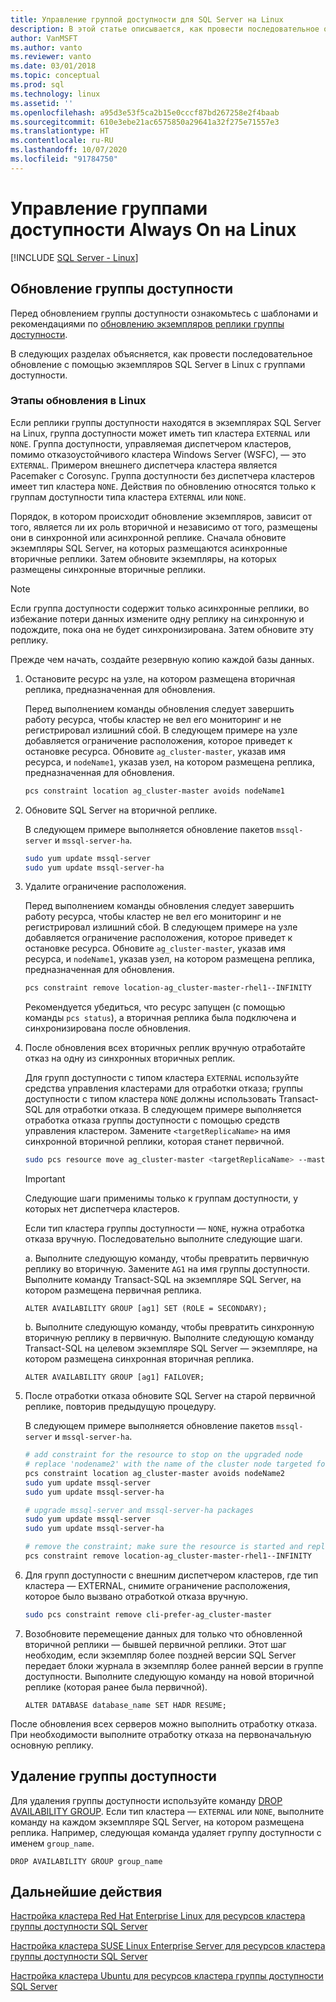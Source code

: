 ```yaml
---
title: Управление группой доступности для SQL Server на Linux
description: В этой статье описывается, как провести последовательное обновление с помощью экземпляров SQL Server в Linux с группами доступности. Перед обновлением ознакомьтесь с рекомендациями.
author: VanMSFT
ms.author: vanto
ms.reviewer: vanto
ms.date: 03/01/2018
ms.topic: conceptual
ms.prod: sql
ms.technology: linux
ms.assetid: ''
ms.openlocfilehash: a95d3e53f5ca2b15e0cccf87bd267258e2f4baab
ms.sourcegitcommit: 610e3ebe21ac6575850a29641a32f275e71557e3
ms.translationtype: HT
ms.contentlocale: ru-RU
ms.lasthandoff: 10/07/2020
ms.locfileid: "91784750"
---
```

# <a name="operate-always-on-availability-groups-on-linux"></a>Управление группами доступности Always On на Linux

[!INCLUDE [SQL Server - Linux](../includes/applies-to-version/sql-linux.md)]

## <a name="upgrade-availability-group"></a>Обновление группы доступности

Перед обновлением группы доступности ознакомьтесь с шаблонами и рекомендациями по [обновлению экземпляров реплики группы доступности](../database-engine/availability-groups/windows/upgrading-always-on-availability-group-replica-instances.md).

В следующих разделах объясняется, как провести последовательное обновление с помощью экземпляров SQL Server в Linux с группами доступности. 

### <a name="upgrade-steps-on-linux"></a>Этапы обновления в Linux

Если реплики группы доступности находятся в экземплярах SQL Server на Linux, группа доступности может иметь тип кластера `EXTERNAL` или `NONE`. Группа доступности, управляемая диспетчером кластеров, помимо отказоустойчивого кластера Windows Server (WSFC), — это `EXTERNAL`. Примером внешнего диспетчера кластера является Pacemaker с Corosync. Группа доступности без диспетчера кластеров имеет тип кластера `NONE`. Действия по обновлению относятся только к группам доступности типа кластера `EXTERNAL` или `NONE`.

Порядок, в котором происходит обновление экземпляров, зависит от того, является ли их роль вторичной и независимо от того, размещены они в синхронной или асинхронной реплике. Сначала обновите экземпляры SQL Server, на которых размещаются асинхронные вторичные реплики. Затем обновите экземпляры, на которых размещены синхронные вторичные реплики. 

   >[!NOTE]
   >Если группа доступности содержит только асинхронные реплики, во избежание потери данных измените одну реплику на синхронную и подождите, пока она не будет синхронизирована. Затем обновите эту реплику.
   
Прежде чем начать, создайте резервную копию каждой базы данных.

1. Остановите ресурс на узле, на котором размещена вторичная реплика, предназначенная для обновления.
   
   Перед выполнением команды обновления следует завершить работу ресурса, чтобы кластер не вел его мониторинг и не регистрировал излишний сбой. В следующем примере на узле добавляется ограничение расположения, которое приведет к остановке ресурса. Обновите `ag_cluster-master`, указав имя ресурса, и `nodeName1`, указав узел, на котором размещена реплика, предназначенная для обновления.

   ```bash
   pcs constraint location ag_cluster-master avoids nodeName1
   ```

1. Обновите SQL Server на вторичной реплике.

   В следующем примере выполняется обновление пакетов `mssql-server` и `mssql-server-ha`.

   ```bash
   sudo yum update mssql-server
   sudo yum update mssql-server-ha
   ```
1. Удалите ограничение расположения.

   Перед выполнением команды обновления следует завершить работу ресурса, чтобы кластер не вел его мониторинг и не регистрировал излишний сбой. В следующем примере на узле добавляется ограничение расположения, которое приведет к остановке ресурса. Обновите `ag_cluster-master`, указав имя ресурса, и `nodeName1`, указав узел, на котором размещена реплика, предназначенная для обновления.

   ```bash
   pcs constraint remove location-ag_cluster-master-rhel1--INFINITY
   ```
   Рекомендуется убедиться, что ресурс запущен (с помощью команды `pcs status`), а вторичная реплика была подключена и синхронизирована после обновления.

1. После обновления всех вторичных реплик вручную отработайте отказ на одну из синхронных вторичных реплик.

   Для групп доступности с типом кластера `EXTERNAL` используйте средства управления кластерами для отработки отказа; группы доступности с типом кластера `NONE` должны использовать Transact-SQL для отработки отказа. 
   В следующем примере выполняется отработка отказа группы доступности с помощью средств управления кластером. Замените `<targetReplicaName>` на имя синхронной вторичной реплики, которая станет первичной.

   ```bash
   sudo pcs resource move ag_cluster-master <targetReplicaName> --master  
   ``` 
   
   >[!IMPORTANT]
   >Следующие шаги применимы только к группам доступности, у которых нет диспетчера кластеров.

   Если тип кластера группы доступности — `NONE`, нужна отработка отказа вручную. Последовательно выполните следующие шаги.

      а. Выполните следующую команду, чтобы превратить первичную реплику во вторичную. Замените `AG1` на имя группы доступности. Выполните команду Transact-SQL на экземпляре SQL Server, на котором размещена первичная реплика.

      ```transact-sql
      ALTER AVAILABILITY GROUP [ag1] SET (ROLE = SECONDARY);
      ```

      b. Выполните следующую команду, чтобы превратить синхронную вторичную реплику в первичную. Выполните следующую команду Transact-SQL на целевом экземпляре SQL Server — экземпляре, на котором размещена синхронная вторичная реплика.

      ```transact-sql
      ALTER AVAILABILITY GROUP [ag1] FAILOVER;
      ```

1. После отработки отказа обновите SQL Server на старой первичной реплике, повторив предыдущую процедуру.

   В следующем примере выполняется обновление пакетов `mssql-server` и `mssql-server-ha`.

   ```bash
   # add constraint for the resource to stop on the upgraded node
   # replace 'nodename2' with the name of the cluster node targeted for upgrade
   pcs constraint location ag_cluster-master avoids nodeName2
   sudo yum update mssql-server
   sudo yum update mssql-server-ha
   ```
   
   ```bash
   # upgrade mssql-server and mssql-server-ha packages
   sudo yum update mssql-server
   sudo yum update mssql-server-ha
   ```

   ```bash
   # remove the constraint; make sure the resource is started and replica is connected and synchronized
   pcs constraint remove location-ag_cluster-master-rhel1--INFINITY
   ```

1. Для групп доступности с внешним диспетчером кластеров, где тип кластера — EXTERNAL, снимите ограничение расположения, которое было вызвано отработкой отказа вручную. 

   ```bash
   sudo pcs constraint remove cli-prefer-ag_cluster-master  
   ```

1. Возобновите перемещение данных для только что обновленной вторичной реплики — бывшей первичной реплики. Этот шаг необходим, если экземпляр более поздней версии SQL Server передает блоки журнала в экземпляр более ранней версии в группе доступности. Выполните следующую команду на новой вторичной реплике (которая ранее была первичной).

   ```transact-sql
   ALTER DATABASE database_name SET HADR RESUME;
   ```

После обновления всех серверов можно выполнить отработку отказа. При необходимости выполните отработку отказа на первоначальную основную реплику. 

## <a name="drop-an-availability-group"></a>Удаление группы доступности

Для удаления группы доступности используйте команду [DROP AVAILABILITY GROUP](../t-sql/statements/drop-availability-group-transact-sql.md). Если тип кластера — `EXTERNAL` или `NONE`, выполните команду на каждом экземпляре SQL Server, на котором размещена реплика. Например, следующая команда удаляет группу доступности с именем `group_name`.

   ```transact-sql
   DROP AVAILABILITY GROUP group_name
   ```
 

## <a name="next-steps"></a>Дальнейшие действия

[Настройка кластера Red Hat Enterprise Linux для ресурсов кластера группы доступности SQL Server](sql-server-linux-availability-group-cluster-rhel.md)

[Настройка кластера SUSE Linux Enterprise Server для ресурсов кластера группы доступности SQL Server](sql-server-linux-availability-group-cluster-sles.md)

[Настройка кластера Ubuntu для ресурсов кластера группы доступности SQL Server](sql-server-linux-availability-group-cluster-ubuntu.md)

